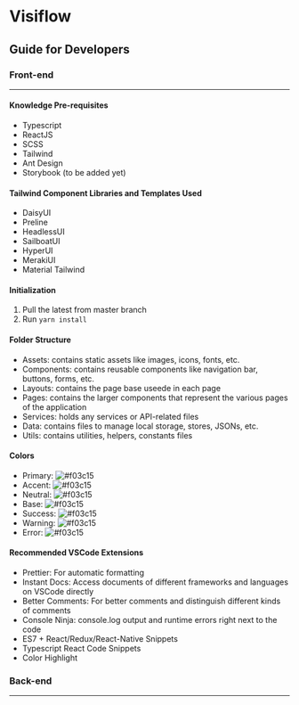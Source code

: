 # Visiflow

## Guide for Developers

### Front-end

---

#### Knowledge Pre-requisites

- Typescript
- ReactJS
- SCSS
- Tailwind
- Ant Design
- Storybook (to be added yet)

#### Tailwind Component Libraries and Templates Used

- DaisyUI
- Preline
- HeadlessUI
- SailboatUI
- HyperUI
- MerakiUI
- Material Tailwind

#### Initialization

1. Pull the latest from master branch
2. Run `yarn install`

#### Folder Structure

- Assets: contains static assets like images, icons, fonts, etc.
- Components: contains reusable components like navigation bar, buttons, forms, etc.
- Layouts: contains the page base useede in each page
- Pages: contains the larger components that represent the various pages of the application
- Services: holds any services or API-related files
- Data: contains files to manage local storage, stores, JSONs, etc.
- Utils: contains utilities, helpers, constants files

#### Colors

- Primary: ![#f03c15](https://placehold.co/15x15/0db284/0db284.png)
- Accent: ![#f03c15](https://placehold.co/15x15/2C4C32/2C4C32.png)
- Neutral: ![#f03c15](https://placehold.co/15x15/D0D2CC/D0D2CC.png)
- Base: ![#f03c15](https://placehold.co/15x15/DFEAEF/DFEAEF.png)
- Success: ![#f03c15](https://placehold.co/15x15/0db284/0db284.png)
- Warning: ![#f03c15](https://placehold.co/15x15/ffce0a/ffce0a.png)
- Error: ![#f03c15](https://placehold.co/15x15/FD4A4A/FD4A4A.png)

#### Recommended VSCode Extensions

- Prettier: For automatic formatting
- Instant Docs: Access documents of different frameworks and languages on VSCode directly
- Better Comments: For better comments and distinguish different kinds of comments
- Console Ninja: console.log output and runtime errors right next to the code
- ES7 + React/Redux/React-Native Snippets
- Typescript React Code Snippets
- Color Highlight

### Back-end

---
